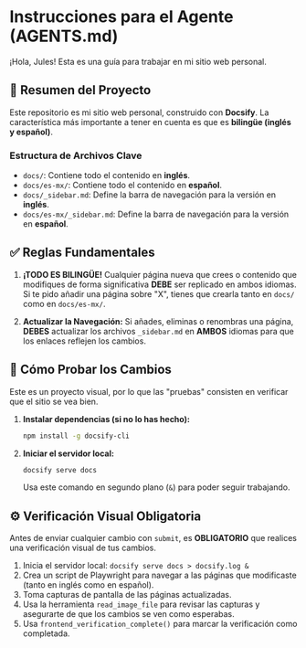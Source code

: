 # Instrucciones para el Agente (AGENTS.md)

¡Hola, Jules! Esta es una guía para trabajar en mi sitio web personal.

## 📜 Resumen del Proyecto

Este repositorio es mi sitio web personal, construido con **Docsify**. La característica más importante a tener en cuenta es que es **bilingüe (inglés y español)**.

### Estructura de Archivos Clave

- `docs/`: Contiene todo el contenido en **inglés**.
- `docs/es-mx/`: Contiene todo el contenido en **español**.
- `docs/_sidebar.md`: Define la barra de navegación para la versión en **inglés**.
- `docs/es-mx/_sidebar.md`: Define la barra de navegación para la versión en **español**.

## ✅ Reglas Fundamentales

1.  **¡TODO ES BILINGÜE!** Cualquier página nueva que crees o contenido que modifiques de forma significativa **DEBE** ser replicado en ambos idiomas. Si te pido añadir una página sobre "X", tienes que crearla tanto en `docs/` como en `docs/es-mx/`.

2.  **Actualizar la Navegación:** Si añades, eliminas o renombras una página, **DEBES** actualizar los archivos `_sidebar.md` en **AMBOS** idiomas para que los enlaces reflejen los cambios.

## 🧪 Cómo Probar los Cambios

Este es un proyecto visual, por lo que las "pruebas" consisten en verificar que el sitio se vea bien.

1.  **Instalar dependencias (si no lo has hecho):**
    ```bash
    npm install -g docsify-cli
    ```
2.  **Iniciar el servidor local:**
    ```bash
    docsify serve docs
    ```
    Usa este comando en segundo plano (`&`) para poder seguir trabajando.

## ⚙️ Verificación Visual Obligatoria

Antes de enviar cualquier cambio con `submit`, es **OBLIGATORIO** que realices una verificación visual de tus cambios.

1.  Inicia el servidor local: `docsify serve docs > docsify.log &`
2.  Crea un script de Playwright para navegar a las páginas que modificaste (tanto en inglés como en español).
3.  Toma capturas de pantalla de las páginas actualizadas.
4.  Usa la herramienta `read_image_file` para revisar las capturas y asegurarte de que los cambios se ven como esperabas.
5.  Usa `frontend_verification_complete()` para marcar la verificación como completada.
